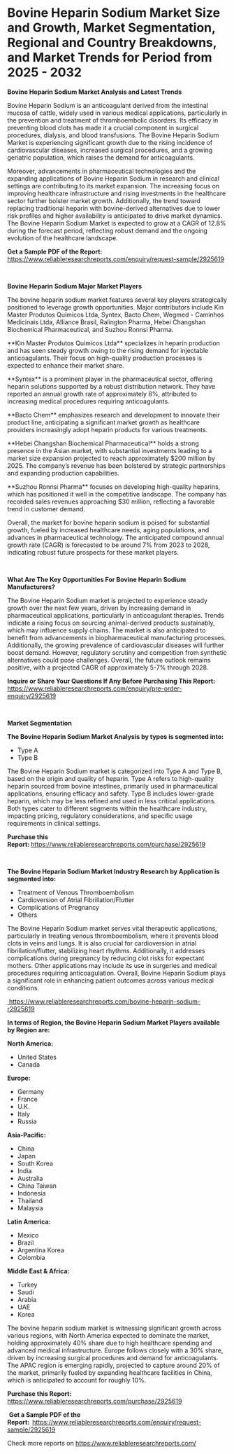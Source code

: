 <p><h1>Bovine Heparin Sodium Market Size and Growth, Market Segmentation, Regional and Country Breakdowns, and Market Trends for Period from 2025 -  2032</h1></p><p><strong>Bovine Heparin Sodium Market Analysis and Latest Trends</strong></p>
<p><p>Bovine Heparin Sodium is an anticoagulant derived from the intestinal mucosa of cattle, widely used in various medical applications, particularly in the prevention and treatment of thromboembolic disorders. Its efficacy in preventing blood clots has made it a crucial component in surgical procedures, dialysis, and blood transfusions. The Bovine Heparin Sodium Market is experiencing significant growth due to the rising incidence of cardiovascular diseases, increased surgical procedures, and a growing geriatric population, which raises the demand for anticoagulants. </p><p>Moreover, advancements in pharmaceutical technologies and the expanding applications of Bovine Heparin Sodium in research and clinical settings are contributing to its market expansion. The increasing focus on improving healthcare infrastructure and rising investments in the healthcare sector further bolster market growth. Additionally, the trend toward replacing traditional heparin with bovine-derived alternatives due to lower risk profiles and higher availability is anticipated to drive market dynamics. The Bovine Heparin Sodium Market is expected to grow at a CAGR of 12.8% during the forecast period, reflecting robust demand and the ongoing evolution of the healthcare landscape.</p></p>
<p><strong>Get a Sample PDF of the Report:&nbsp;</strong> <a href="https://www.reliableresearchreports.com/enquiry/request-sample/2925619?utm_campaign=2957&utm_medium=2&utm_source=Github&utm_content=ia&utm_term=12032025&utm_id=bovine-heparin-sodium">https://www.reliableresearchreports.com/enquiry/request-sample/2925619</a></p>
<p>&nbsp;</p>
<p><strong>Bovine Heparin Sodium Major Market Players</strong></p>
<p><p>The bovine heparin sodium market features several key players strategically positioned to leverage growth opportunities. Major contributors include Kin Master Produtos Químicos Ltda, Syntex, Bacto Chem, Wegmed - Caminhos Medicinais Ltda, Alliance Brasil, Ralington Pharma, Hebei Changshan Biochemical Pharmaceutical, and Suzhou Ronnsi Pharma.</p><p>**Kin Master Produtos Químicos Ltda** specializes in heparin production and has seen steady growth owing to the rising demand for injectable anticoagulants. Their focus on high-quality production processes is expected to enhance their market share.</p><p>**Syntex** is a prominent player in the pharmaceutical sector, offering heparin solutions supported by a robust distribution network. They have reported an annual growth rate of approximately 8%, attributed to increasing medical procedures requiring anticoagulants.</p><p>**Bacto Chem** emphasizes research and development to innovate their product line, anticipating a significant market growth as healthcare providers increasingly adopt heparin products for various treatments.</p><p>**Hebei Changshan Biochemical Pharmaceutical** holds a strong presence in the Asian market, with substantial investments leading to a market size expansion projected to reach approximately $200 million by 2025. The company’s revenue has been bolstered by strategic partnerships and expanding production capabilities.</p><p>**Suzhou Ronnsi Pharma** focuses on developing high-quality heparins, which has positioned it well in the competitive landscape. The company has recorded sales revenues approaching $30 million, reflecting a favorable trend in customer demand.</p><p>Overall, the market for bovine heparin sodium is poised for substantial growth, fueled by increased healthcare needs, aging populations, and advances in pharmaceutical technology. The anticipated compound annual growth rate (CAGR) is forecasted to be around 7% from 2023 to 2028, indicating robust future prospects for these market players.</p></p>
<p>&nbsp;</p>
<p><strong>What Are The Key Opportunities For Bovine Heparin Sodium Manufacturers?</strong></p>
<p><p>The Bovine Heparin Sodium market is projected to experience steady growth over the next few years, driven by increasing demand in pharmaceutical applications, particularly in anticoagulant therapies. Trends indicate a rising focus on sourcing animal-derived products sustainably, which may influence supply chains. The market is also anticipated to benefit from advancements in biopharmaceutical manufacturing processes. Additionally, the growing prevalence of cardiovascular diseases will further boost demand. However, regulatory scrutiny and competition from synthetic alternatives could pose challenges. Overall, the future outlook remains positive, with a projected CAGR of approximately 5-7% through 2028.</p></p>
<p><strong>Inquire or Share Your Questions If Any Before Purchasing This Report:</strong> <a href="https://www.reliableresearchreports.com/enquiry/pre-order-enquiry/2925619?utm_campaign=2957&utm_medium=2&utm_source=Github&utm_content=ia&utm_term=12032025&utm_id=bovine-heparin-sodium">https://www.reliableresearchreports.com/enquiry/pre-order-enquiry/2925619</a></p>
<p>&nbsp;</p>
<p><strong>Market Segmentation</strong></p>
<p><strong>The Bovine Heparin Sodium Market Analysis by types is segmented into:</strong></p>
<p><ul><li>Type A</li><li>Type B</li></ul></p>
<p><p>The Bovine Heparin Sodium market is categorized into Type A and Type B, based on the origin and quality of heparin. Type A refers to high-quality heparin sourced from bovine intestines, primarily used in pharmaceutical applications, ensuring efficacy and safety. Type B includes lower-grade heparin, which may be less refined and used in less critical applications. Both types cater to different segments within the healthcare industry, impacting pricing, regulatory considerations, and specific usage requirements in clinical settings.</p></p>
<p><strong>Purchase this Report:&nbsp;</strong><a href="https://www.reliableresearchreports.com/purchase/2925619?utm_campaign=2957&utm_medium=2&utm_source=Github&utm_content=ia&utm_term=12032025&utm_id=bovine-heparin-sodium">https://www.reliableresearchreports.com/purchase/2925619</a></p>
<p>&nbsp;</p>
<p><strong>The Bovine Heparin Sodium Market Industry Research by Application is segmented into:</strong></p>
<p><ul><li>Treatment of Venous Thromboembolism</li><li>Cardioversion of Atrial Fibrillation/Flutter</li><li>Complications of Pregnancy</li><li>Others</li></ul></p>
<p><p>The Bovine Heparin Sodium market serves vital therapeutic applications, particularly in treating venous thromboembolism, where it prevents blood clots in veins and lungs. It is also crucial for cardioversion in atrial fibrillation/flutter, stabilizing heart rhythms. Additionally, it addresses complications during pregnancy by reducing clot risks for expectant mothers. Other applications may include its use in surgeries and medical procedures requiring anticoagulation. Overall, Bovine Heparin Sodium plays a significant role in enhancing patient outcomes across various medical conditions.</p></p>
<p><a href="https://www.reliableresearchreports.com/bovine-heparin-sodium-r2925619?utm_campaign=2957&utm_medium=2&utm_source=Github&utm_content=ia&utm_term=12032025&utm_id=bovine-heparin-sodium">&nbsp;https://www.reliableresearchreports.com/bovine-heparin-sodium-r2925619</a></p>
<p><strong>In terms of Region, the Bovine Heparin Sodium Market Players available by Region are:</strong></p>
<p>
    <p> <strong> North America: </strong>
        <ul>
            <li>United States</li>
            <li>Canada</li>
        </ul>
        </p> 
    <p> <strong> Europe: </strong>
        <ul>
            <li>Germany</li>
            <li>France</li>
            <li>U.K.</li>
            <li>Italy</li>
            <li>Russia</li>
        </ul>
        </p> 
    <p> <strong> Asia-Pacific: </strong>
        <ul>
            <li>China</li>
            <li>Japan</li>
            <li>South Korea</li>
            <li>India</li>
            <li>Australia</li>
            <li>China Taiwan</li>
            <li>Indonesia</li>
            <li>Thailand</li>
            <li>Malaysia</li>
        </ul>
        </p> 
    <p> <strong> Latin America: </strong>
        <ul>
            <li>Mexico</li>
            <li>Brazil</li>
            <li>Argentina Korea</li>
            <li>Colombia</li>
        </ul>
        </p> 
    <p> <strong> Middle East & Africa: </strong>
        <ul>
            <li>Turkey</li>
            <li>Saudi</li>
            <li>Arabia</li>
            <li>UAE</li>
            <li>Korea</li>
        </ul>
    </p>
    </p>
<p><p>The bovine heparin sodium market is witnessing significant growth across various regions, with North America expected to dominate the market, holding approximately 40% share due to high healthcare spending and advanced medical infrastructure. Europe follows closely with a 30% share, driven by increasing surgical procedures and demand for anticoagulants. The APAC region is emerging rapidly, projected to capture around 20% of the market, primarily fueled by expanding healthcare facilities in China, which is anticipated to account for roughly 10%.</p></p>
<p><strong>Purchase this Report: </strong><a href="https://www.reliableresearchreports.com/purchase/2925619?utm_campaign=2957&utm_medium=2&utm_source=Github&utm_content=ia&utm_term=12032025&utm_id=bovine-heparin-sodium">https://www.reliableresearchreports.com/purchase/2925619</a></p>
<p>&nbsp;<strong>Get a Sample PDF of the Report:&nbsp;&nbsp;</strong><a href="https://www.reliableresearchreports.com/enquiry/request-sample/2925619?utm_campaign=2957&utm_medium=2&utm_source=Github&utm_content=ia&utm_term=12032025&utm_id=bovine-heparin-sodium">https://www.reliableresearchreports.com/enquiry/request-sample/2925619</a></p>
<p><strong></strong></p>
<p>Check more reports on <a href="https://www.reliableresearchreports.com/?utm_campaign=2957&utm_medium=2&utm_source=Github&utm_content=ia&utm_term=12032025&utm_id=bovine-heparin-sodium">https://www.reliableresearchreports.com/</a></p>